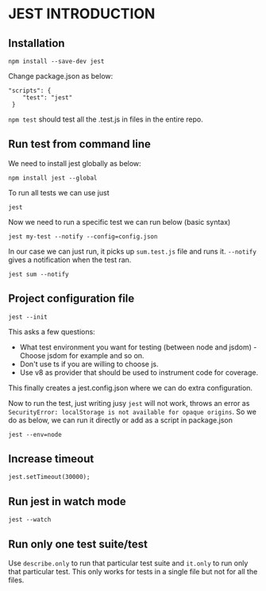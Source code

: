 # JEST INTRODUCTION

## Installation

```
npm install --save-dev jest
```

Change package.json as below:

```
"scripts": {
    "test": "jest"
 }
```

`npm test` should test all the .test.js in files in the entire repo.

## Run test from command line

We need to install jest globally as below:

```
npm install jest --global
```

To run all tests we can use just

```
jest
```

Now we need to run a specific test we can run below (basic syntax)

```
jest my-test --notify --config=config.json
```

In our case we can just run, it picks up `sum.test.js` file and runs it. `--notify` gives a notification when the test ran.

```
jest sum --notify
```

## Project configuration file

```
jest --init
```

This asks a few questions:

- What test environment you want for testing (between node and jsdom) - Choose jsdom for example and so on.
- Don't use ts if you are willing to choose js.
- Use v8 as provider that should be used to instrument code for coverage.

This finally creates a jest.config.json where we can do extra configuration.

Now to run the test, just writing jusy `jest` will not work, throws an error as `SecurityError: localStorage is not available for opaque origins`. So we do as below, we can run it directly or add as a script in package.json

```
jest --env=node
```

## Increase timeout

```
jest.setTimeout(30000);
```

## Run jest in watch mode

```
jest --watch
```

## Run only one test suite/test

Use `describe.only` to run that particular test suite and `it.only` to run only that particular test. This only works for tests in a single file but not for all the files.
